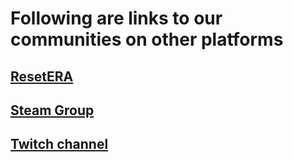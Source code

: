 # Following are links to our communities on other platforms

## 	[ResetERA](https://www.resetera.com "ResetERA")

## [Steam Group](https://steamcommunity.com/groups/ResetEra/ "Steam Group")

## [Twitch channel](https://www.twitch.tv/PCGamingera "Twitch PCGamingera")
